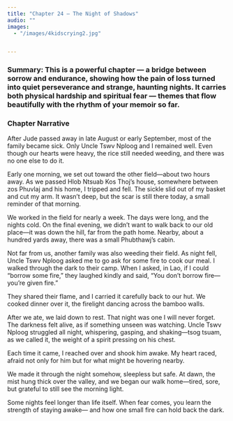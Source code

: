 ```yaml
---
title: "Chapter 24 — The Night of Shadows"
audio: ""
images:
  - "/images/4kidscrying2.jpg"


---
```


### Summary: This is a powerful chapter — a bridge between sorrow and endurance, showing how the pain of loss turned into quiet perseverance and strange, haunting nights. It carries both physical hardship and spiritual fear — themes that flow beautifully with the rhythm of your memoir so far.

### Chapter Narrative

After Jude passed away in late August or early September, most of the family became sick. Only Uncle Tswv Nploog and I remained well. Even though our hearts were heavy, the rice still needed weeding, and there was no one else to do it.

Early one morning, we set out toward the other field—about two hours away. As we passed Hlob Ntsuab Kos Thoj’s house, somewhere between zos Phuvlaj and his home, I tripped and fell. The sickle slid out of my basket and cut my arm. It wasn’t deep, but the scar is still there today, a small reminder of that morning.

We worked in the field for nearly a week. The days were long, and the nights cold. On the final evening, we didn’t want to walk back to our old place—it was down the hill, far from the path home. Nearby, about a hundred yards away, there was a small Phubthawj’s cabin.

Not far from us, another family was also weeding their field. As night fell, Uncle Tswv Nploog asked me to go ask for some fire to cook our meal. I walked through the dark to their camp. When I asked, in Lao, if I could “borrow some fire,” they laughed kindly and said,
“You don’t borrow fire—you’re given fire.”

They shared their flame, and I carried it carefully back to our hut. We cooked dinner over it, the firelight dancing across the bamboo walls.

After we ate, we laid down to rest. That night was one I will never forget. The darkness felt alive, as if something unseen was watching. Uncle Tswv Nploog struggled all night, whispering, gasping, and shaking—tsog tsuam, as we called it, the weight of a spirit pressing on his chest.

Each time it came, I reached over and shook him awake. My heart raced, afraid not only for him but for what might be hovering nearby.

We made it through the night somehow, sleepless but safe. At dawn, the mist hung thick over the valley, and we began our walk home—tired, sore, but grateful to still see the morning light.

Some nights feel longer than life itself.
When fear comes, you learn the strength of staying awake— and how one small fire can hold back the dark.